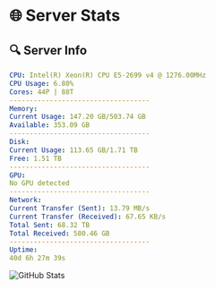 # 🌐 Server Stats
## 🔍 Server Info
```yaml
CPU: Intel(R) Xeon(R) CPU E5-2699 v4 @ 1276.00MHz
CPU Usage: 6.80%
Cores: 44P | 88T
-----------------------------------
Memory:
Current Usage: 147.20 GB/503.74 GB
Available: 353.09 GB
-----------------------------------
Disk:
Current Usage: 113.65 GB/1.71 TB
Free: 1.51 TB
-----------------------------------
GPU:
No GPU detected
-----------------------------------
Network:
Current Transfer (Sent): 13.79 MB/s
Current Transfer (Received): 67.65 KB/s
Total Sent: 68.32 TB
Total Received: 580.46 GB
-----------------------------------
Uptime:
40d 6h 27m 39s
```
![GitHub Stats](https://img.shields.io/badge/Updated-2025-04-17_03:50:28-blue)